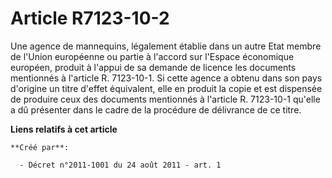 # Article R7123-10-2

Une agence de mannequins, légalement établie dans un autre Etat membre de l'Union européenne ou partie à l'accord sur
l'Espace économique européen, produit à l'appui de sa demande de licence les documents mentionnés à l'article R. 7123-10-1.
Si cette agence a obtenu dans son pays d'origine un titre d'effet équivalent, elle en produit la copie et est dispensée de
produire ceux des documents mentionnés à l'article R. 7123-10-1 qu'elle a dû présenter dans le cadre de la procédure de
délivrance de ce titre.

**Liens relatifs à cet article**

	**Créé par**:

	  - Décret n°2011-1001 du 24 août 2011 - art. 1

